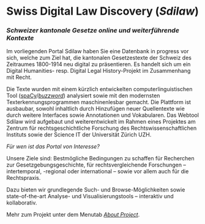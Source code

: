 <br><br>

# **Swiss Digital Law Discovery** (*Sdilaw*)
### *Schweizer kantonale Gesetze online und weiterführende Kontexte*

Im vorliegenden Portal Sdilaw haben Sie eine Datenbank in progress vor sich, welche zum Ziel hat, die kantonalen Gesetzestexte der Schweiz des Zeitraumes 1800-1914 neu digital zu präsentieren. Es handelt sich um ein Digital Humanities- resp. Digital Legal History-Projekt im Zusammenhang mit Recht.

Die Texte wurden mit einem kürzlich entwickelten computerlinguistischen Tool ([spaCy](https://spacy.io)/[*buzzword*](https://buzzword.readthedocs.io/en/latest/)) analysiert sowie mit den modernsten Texterkennungsprogrammen maschinenlesbar gemacht. Die Plattform ist ausbaubar, sowohl inhaltlich durch Hinzufügen neuer Quellentexte wie durch weitere Interfaces sowie Annotationen und Vokabularen. Das Webtool Sdilaw wird aufgebaut und weiterentwickelt im Rahmen eines Projektes am Zentrum für rechtsgeschichtliche Forschung des Rechtswissenschaftlichen Instituts sowie der Science IT der Universität Zürich UZH. 

*Für wen ist das Portal von Interesse?*

Unsere Ziele sind: Bestmögliche Bedingungen zu schaffen für Recherchen zur Gesetzgebungsgeschichte, für rechtsvergleichende Forschungen – intertemporal, -regional oder international – sowie vor allem auch für die Rechtspraxis.

Dazu bieten wir grundlegende Such- und Browse-Möglichkeiten sowie state-of-the-art Analyse- und Visualisierungstools – interaktiv und kollaborativ.

Mehr zum Projekt unter dem Menutab [*About Project*](/about).
